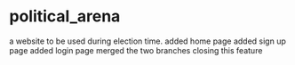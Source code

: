# political_arena
a website to be used during election time.
added home page
added sign up page
added login page
merged the two branches
closing this feature